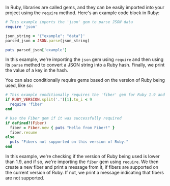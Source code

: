In Ruby, libraries are called gems, and they can be easily imported into your project using the `require` method. Here's an example code block in Ruby:

```ruby
# This example imports the 'json' gem to parse JSON data
require 'json'

json_string = '{"example": "data"}'
parsed_json = JSON.parse(json_string)

puts parsed_json['example']
```

In this example, we're importing the `json` gem using `require` and then using its `parse` method to convert a JSON string into a Ruby hash. Finally, we print the value of a key in the hash.

You can also conditionally require gems based on the version of Ruby being used, like so:

```ruby
# This example conditionally requires the 'fiber' gem for Ruby 1.9 and earlier
if RUBY_VERSION.split('.')[1].to_i < 9
  require 'fiber'
end

# Use the Fiber gem if it was successfully required
if defined?(Fiber)
  fiber = Fiber.new { puts "Hello from Fiber!" }
  fiber.resume
else
  puts "Fibers not supported on this version of Ruby."
end
``` 

In this example, we're checking if the version of Ruby being used is lower than 1.9, and if so, we're importing the `fiber` gem using `require`. We then create a new fiber and print a message from it, if fibers are supported on the current version of Ruby. If not, we print a message indicating that fibers are not supported.